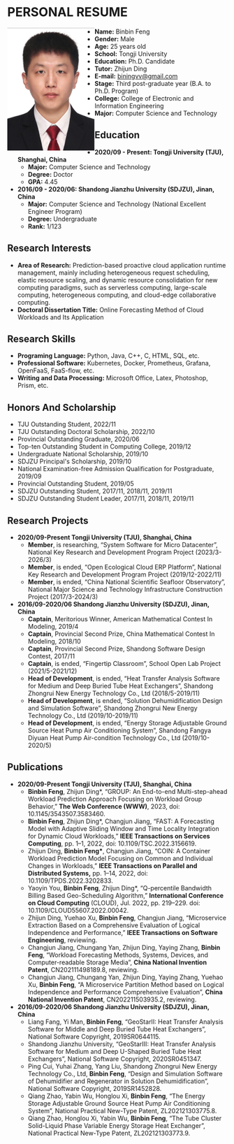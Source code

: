 # PERSONAL RESUME
<p>    
<img src="/MyPhoto.png"  width="200"  align="left" />
    
- **Name:** Binbin Feng
- **Gender:** Male
- **Age:** 25 years old
- **School:** Tongji University
- **Education:** Ph.D. Candidate
- **Tutor:** Zhijun Ding
- **E-mail:** biningvv@gmail.com
- **Stage:** Third post-graduate year (B.A. to Ph.D. Program)
- **College:** College of Electronic and Information Engineering
- **Major:** Computer Science and Technology

## Education
- **2020/09 - Present: Tongji University (TJU), Shanghai, China**
    - **Major:** Computer Science and Technology 
    - **Degree:** Doctor
    - **GPA:** 4.45
- **2016/09 - 2020/06: Shandong Jianzhu University (SDJZU), Jinan, China**
    - **Major:** Computer Science and Technology (National Excellent Engineer Program)
    - **Degree:** Undergraduate
    - **Rank:** 1/123

## Research Interests
- **Area of Research:** Prediction-based proactive cloud application runtime management, mainly including heterogeneous request scheduling, elastic resource scaling, and dynamic resource consolidation for new computing paradigms, such as serverless computing, large-scale computing, heterogeneous computing, and cloud-edge collaborative computing. 
- **Doctoral Dissertation Title:** Online Forecasting Method of Cloud Workloads and Its Application

## Research Skills
- **Programing Language:** Python, Java, C++, C, HTML, SQL, etc. 
- **Professional Software:** Kubernetes, Docker, Prometheus, Grafana, OpenFaaS, FaaS-flow, etc. 
- **Writing and Data Processing:** Microsoft Office, Latex, Photoshop, Prism, etc.

## Honors And Scholarship
- TJU Outstanding Student, 2022/11
- TJU Outstanding Doctoral Scholarship, 2022/10 
- Provincial Outstanding Graduate, 2020/06
- Top-ten Outstanding Student in Computing College, 2019/12
- Undergraduate National Scholarship, 2019/10 
- SDJZU Principal's Scholarship, 2019/10 
- National Examination-free Admission Qualification for Postgraduate, 2019/09 
- Provincial Outstanding Student, 2019/05 
- SDJZU Outstanding Student, 2017/11, 2018/11, 2019/11 
- SDJZU Outstanding Student Leader, 2017/11, 2018/11, 2019/11

## Research Projects
- **2020/09-Present Tongji University (TJU), Shanghai, China**
    - **Member**, is researching, “System Software for Micro Datacenter”, National Key Research and Development Program Project (2023/3-2026/3) 
    - **Member**, is ended, “Open Ecological Cloud ERP Platform”, National Key Research and Development Program Project (2019/12-2022/11)
    - **Member**, is ended, “China National Scientific Seafloor Observatory”, National Major Science and Technology Infrastructure Construction Project (2017/3-2024/3) 
- **2016/09-2020/06 Shandong Jianzhu University (SDJZU), Jinan, China**
    - **Captain**, Meritorious Winner, American Mathematical Contest In Modeling, 2019/4 
    - **Captain**, Provincial Second Prize, China Mathematical Contest In Modeling, 2018/10 
    - **Captain**, Provincial Second Prize, Shandong Software Design Contest, 2017/11 
    - **Captain**, is ended, “Fingertip Classroom”, School Open Lab Project (2021/5-2021/12) 
    - **Head of Development**, is ended, “Heat Transfer Analysis Software for Medium and Deep Buried Tube Heat Exchangers”, Shandong Zhongrui New Energy Technology Co., Ltd (2018/5-2019/11) 
    - **Head of Development**, is ended, “Solution Dehumidification Design and Simulation Software”, Shandong Zhongrui New Energy Technology Co., Ltd (2019/10-2019/11) 
    - **Head of Development**, is ended, “Energy Storage Adjustable Ground Source Heat Pump Air Conditioning System”, Shandong Fangya Diyuan Heat Pump Air-condition Technology Co., Ltd (2019/10-2020/5)

## Publications
- **2020/09-Present Tongji University (TJU), Shanghai, China**
    - **Binbin Feng**, Zhijun Ding\*, “GROUP: An End-to-end Multi-step-ahead Workload Prediction Approach Focusing on Workload Group Behavior,” **The Web Conference (WWW)**, 2023, doi: 10.1145/3543507.3583460.
    - **Binbin Feng**, Zhijun Ding\*, Changjun Jiang, “FAST: A Forecasting Model with Adaptive Sliding Window and Time Locality Integration for Dynamic Cloud Workloads,” **IEEE Transactions on Services Computing**, pp. 1–1, 2022, doi: 10.1109/TSC.2022.3156619. 
    - Zhijun Ding, **Binbin Feng\***, Changjun Jiang, “COIN: A Container Workload Prediction Model Focusing on Common and Individual Changes in Workloads,” **IEEE Transactions on Parallel and Distributed Systems,** pp. 1–14, 2022, doi: 10.1109/TPDS.2022.3202833.
    - Yaoyin You, **Binbin Feng**, Zhijun Ding\*, “Q-percentile Bandwidth Billing Based Geo-Scheduling Algorithm,” **International Conference on Cloud Computing** (CLOUD), Jul. 2022, pp. 219–229. doi: 10.1109/CLOUD55607.2022.00042. 
    - Zhijun Ding, Yuehao Xu, **Binbin Feng**, Changjun Jiang, “Microservice Extraction Based on a Comprehensive Evaluation of Logical Independence and Performance,” **IEEE Transactions on Software Engineering**, reviewing.
    - Changjun Jiang, Chungang Yan, Zhijun Ding, Yaying Zhang, **Binbin Feng**, “Workload Forecasting Methods, Systems, Devices, and Computer-readable Storage Media”, **China National Invention Patent**, CN202111498189.8, reviewing.
    - Changjun Jiang, Chungang Yan, Zhijun Ding, Yaying Zhang, Yuehao Xu, **Binbin Feng**, “A Microservice Partition Method based on Logical Independence and Performance Comprehensive Evaluation”, **China National Invention Patent**, CN202211503935.2, reviewing.
- **2016/09-2020/06 Shandong Jianzhu University (SDJZU), Jinan, China**
    - Liang Fang, Yi Man, **Binbin Feng**, “GeoStarII: Heat Transfer Analysis Software for Middle and Deep Buried Tube Heat Exchangers”, National Software Copyright, 2019SR0644115. 
    - Shandong Jianzhu University, “GeoStarIII: Heat Transfer Analysis Software for Medium and Deep U-Shaped Buried Tube Heat Exchangers”, National Software Copyright, 2020SR0451347. 
    - Ping Cui, Yuhai Zhang, Yang Liu, Shandong Zhongrui New Energy Technology Co., Ltd, **Binbin Feng**, “Design and Simulation Software of Dehumidifier and Regenerator in Solution Dehumidification”, National Software Copyright, 2019SR1452828. 
    - Qiang Zhao, Yabin Wu, Honglou Xi, **Binbin Feng**, “The Energy Storage Adjustable Ground Source Heat Pump Air Conditioning System”, National Practical New-Type Patent, ZL202121303775.8. 
    - Qiang Zhao, Honglou Xi, Yabin Wu, **Binbin Feng**, “The Tube Cluster Solid-Liquid Phase Variable Energy Storage Heat Exchanger”, National Practical New-Type Patent, ZL202121303773.9.

